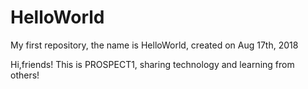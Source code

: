 # HelloWorld
My first repository, the name is HelloWorld, created on Aug 17th, 2018

Hi,friends!
This is PROSPECT1, sharing technology and learning from others!
